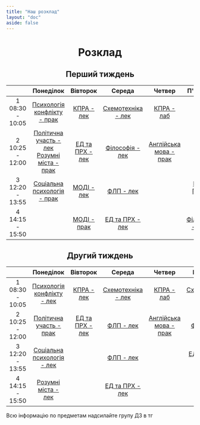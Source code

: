 ```yaml
---
title: "Наш розклад"
layout: "doc"
aside: false
---
```


<h1 align="center">Розклад</h1>

<h2 id="firstWeekH2" align="center">Перший тиждень</h2>

<div id="firstWeek">

|   | Понеділок | Вівторок | Середа | Четвер | П'ятниця |
|:-:|:---------:|:--------:|:------:|:------:|:--------:|
| 1<br>08:30 - 10:05 | [Психологія конфлікту - прак](/tasks/agrophilosophy) | [КПРА - лек](/tasks/kpra) | [Схемотехніка - лек](/tasks/circuit) | [КПРА - лаб](/tasks/kpra) |
| 2<br>10:25 - 12:00 | [Політична участь - лек](/tasks/political)<br>[Розумні міста - прак](/tasks/smart) | [ЕД та ПРХ - лек](/tasks/edprh) | [Філософія - лек](/tasks/philosophy)| [Англійська мова - прак](/tasks/english) |
| 3<br>12:20 - 13:55 | [Соціальна психологія - прак](/tasks/psychology) | [МОДІ - лек](/tasks/modi) | [ФЛП - лек](/tasks/flp) |  | [ЕД та ПРХ - прак](/tasks/edprh) |
| 4<br>14:15 - 15:50 |  | [МОДІ - прак](/tasks/modi) | [ЕД та ПРХ - лек](/tasks/edprh) |  | [Філософія - прак](/tasks/philosophy)|

</div>

<h2 id="secondWeekH2" align="center">Другий тиждень</h2>

<div id="secondWeek">

|   | Понеділок | Вівторок | Середа | Четвер | П'ятниця |
|:-:|:---------:|:--------:|:------:|:------:|:--------:|
| 1<br>08:30 - 10:05 | [Психологія конфлікту - лек](/tasks/agrophilosophy) | [КПРА - лек](/tasks/kpra) | [Схемотехніка - лек](/tasks/circuit) | [КПРА - лаб](/tasks/kpra) | [Схемотехніка - лаб](/tasks/circuit) |
| 2<br>10:25 - 12:00 | [Політична участь - прак](/tasks/political) | [ЕД та ПРХ - лек](/tasks/edprh) | [ФЛП - лек](/tasks/flp)| [Англійська мова - прак](/tasks/english) | [ФЛП - лек](/tasks/flp) |
| 3<br>12:20 - 13:55 | [Соціальна психологія - лек](/tasks/psychology) |  | [ФЛП - лек](/tasks/flp) |  | [ЕД та ПРХ - прак](/tasks/edprh) |
| 4<br>14:15 - 15:50 | [Розумні міста - лек](/tasks/smart) |  | [ЕД та ПРХ - лек](/tasks/edprh) |  |  |

</div>

Всю інформацію по предметам надсилайте групу ДЗ в тг

<script setup>
import { onMounted } from "vue"

onMounted(() => {
    checkWeekAndCouple()
    console.log("Ну і чого ти сюди дивишся, чортяка! Якщо ти хочеш допомогти зробити цей сайт краще, то пиши в телеграм: @Renat_TOP");
    setInterval(() => {
        checkWeekAndCouple();
    }, 60000);
})

function checkWeekAndCouple() {
    let firstWeek = document.getElementById('firstWeek');
    let secondWeek = document.getElementById('secondWeek');
    let currentWeek = getNowWeek() === 1 ? firstWeek : secondWeek;
    let nowCouple = getCouple() ? getCouple() : 0;
    let table = currentWeek.getElementsByTagName("table")[0];
    table.style.border = "2px solid #059669";
    let weekDays = table.getElementsByTagName("td");
    if (nowCouple) {
        weekDays[nowCouple - 6].style.border = "1px solid var(--vp-c-divider)"
        weekDays[nowCouple].style.border = "2px solid #059669";
    }
}

function getNowWeek() {
    var year = new Date().getFullYear();
    var month = new Date().getMonth();
    var today = new Date(year, month, 0).getTime();
    var now = new Date().getTime();
    var week = Math.round((now - today) / (1000 * 60 * 60 * 24 * 7));
    if (week % 2) return 1;
    else return 2;
}

function getCouple() {
    // [sunday, monday, tuesday, wednesday, thursday, friday, saturday]
    let daysWithCouples = [[], [1, 7, 13, 19], [2, 8, 14, 20], [3, 9, 15, 21], [4, 10, 16, 22], [5, 11, 17, 23], []];

    let now = new Date();

    if (now >= new Date(now.getFullYear(), now.getMonth(), now.getDate(), 8, 30, 0) && now <= new Date(now.getFullYear(), now.getMonth(), now.getDate(), 10, 5, 0))
        return daysWithCouples[now.getDay()][0];
    else if (now >= new Date(now.getFullYear(), now.getMonth(), now.getDate(), 10, 5, 0) && now <= new Date(now.getFullYear(), now.getMonth(), now.getDate(), 12, 0, 0))
        return daysWithCouples[now.getDay()][1];
    else if (now >= new Date(now.getFullYear(), now.getMonth(), now.getDate(), 12, 0, 0) && now <= new Date(now.getFullYear(), now.getMonth(), now.getDate(), 13, 55, 0))
        return daysWithCouples[now.getDay()][2];
    else if (now >= new Date(now.getFullYear(), now.getMonth(), now.getDate(), 13, 55, 0) && now <= new Date(now.getFullYear(), now.getMonth(), now.getDate(), 15, 50, 0))
        return daysWithCouples[now.getDay()][3];
    else return 0;
}

</script>
